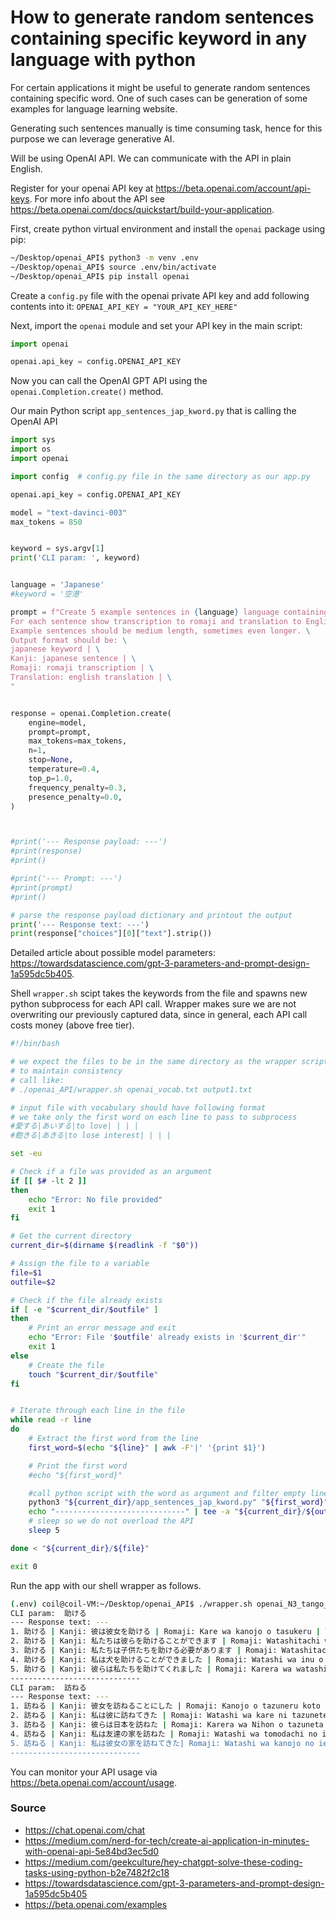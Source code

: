 # How to generate random sentences containing specific keyword in any language with python

For certain applications it might be useful to generate random sentences containing specific word. One of such cases can be generation of some examples for language learning website.

Generating such sentences manually is time consuming task, hence for this purpose we can leverage generative AI.

Will be using OpenAI API. We can communicate with the API in plain English.

Register for your openai API key at https://beta.openai.com/account/api-keys. For more info about the API see https://beta.openai.com/docs/quickstart/build-your-application.


First, create python virtual environment and install the `openai` package using pip:

```bash
~/Desktop/openai_API$ python3 -m venv .env
~/Desktop/openai_API$ source .env/bin/activate
~/Desktop/openai_API$ pip install openai
```

Create a `config.py` file with the openai private API key and add following contents into it:
`OPENAI_API_KEY = "YOUR_API_KEY_HERE"`

Next, import the `openai` module and set your API key in the main script:

```python
import openai

openai.api_key = config.OPENAI_API_KEY
```

Now you can call the OpenAI GPT API using the `openai.Completion.create()` method. 

Our main Python script `app_sentences_jap_kword.py` that is calling the OpenAI API
```python
import sys
import os
import openai

import config  # config.py file in the same directory as our app.py

openai.api_key = config.OPENAI_API_KEY

model = "text-davinci-003"
max_tokens = 850


keyword = sys.argv[1]
print('CLI param: ', keyword)


language = 'Japanese'
#keyword = '空港'

prompt = f"Create 5 example sentences in {language} language containing keyword {keyword}. \
For each sentence show transcription to romaji and translation to English. \
Example sentences should be medium length, sometimes even longer. \
Output format should be: \
japanese keyword | \
Kanji: japanese sentence | \
Romaji: romaji transcription | \
Translation: english translation | \
"


response = openai.Completion.create(
    engine=model, 
    prompt=prompt, 
    max_tokens=max_tokens, 
    n=1, 
    stop=None, 
    temperature=0.4,
    top_p=1.0,
    frequency_penalty=0.3,
    presence_penalty=0.0,
)



#print('--- Response payload: ---')
#print(response)
#print()

#print('--- Prompt: ---')
#print(prompt)
#print()

# parse the response payload dictionary and printout the output
print('--- Response text: ---')
print(response["choices"][0]["text"].strip())

```

Detailed article about possible model parameters:
https://towardsdatascience.com/gpt-3-parameters-and-prompt-design-1a595dc5b405.


Shell `wrapper.sh` scipt takes the keywords from the file and spawns new python subprocess for each API call.
Wrapper makes sure we are not overwriting our previously captured data, since in general, 
each API call costs money (above free tier).
```bash
#!/bin/bash

# we expect the files to be in the same directory as the wrapper script
# to maintain consistency
# call like:
# ./openai_API/wrapper.sh openai_vocab.txt output1.txt

# input file with vocabulary should have following format
# we take only the first word on each line to pass to subprocess
#愛する|あいする|to love| | | |
#飽きる|あきる|to lose interest| | | |

set -eu

# Check if a file was provided as an argument
if [[ $# -lt 2 ]]
then
    echo "Error: No file provided"
    exit 1
fi

# Get the current directory
current_dir=$(dirname $(readlink -f "$0"))

# Assign the file to a variable
file=$1
outfile=$2

# Check if the file already exists
if [ -e "$current_dir/$outfile" ]
then
    # Print an error message and exit
    echo "Error: File '$outfile' already exists in '$current_dir'"
    exit 1
else
    # Create the file
    touch "$current_dir/$outfile"
fi


# Iterate through each line in the file
while read -r line
do
    # Extract the first word from the line
    first_word=$(echo "${line}" | awk -F'|' '{print $1}')

    # Print the first word
    #echo "${first_word}"

    #call python script with the word as argument and filter empty lines, appends to a file
    python3 "${current_dir}/app_sentences_jap_kword.py" "${first_word}" | sed '/^$/d' | tee -a "${current_dir}/${outfile}"
    echo "-----------------------------" | tee -a "${current_dir}/${outfile}"
    # sleep so we do not overload the API
    sleep 5

done < "${current_dir}/${file}"

exit 0
```



Run the app with our shell wrapper as follows.

```bash
(.env) coil@coil-VM:~/Desktop/openai_API$ ./wrapper.sh openai_N3_tango_p172-191_verbs_1.txt output_openai_N3_tango_p172-191_verbs_1.txt
CLI param:  助ける
--- Response text: ---
1. 助ける | Kanji: 彼は彼女を助ける | Romaji: Kare wa kanojo o tasukeru | Translation: He will help her. |
2. 助ける | Kanji: 私たちは彼らを助けることができます | Romaji: Watashitachi wa karera o tasukeru koto ga dekimasu | Translation: We can help them. |
3. 助ける | Kanji: 私たちは子供たちを助ける必要があります | Romaji: Watashitachi wa kodomotachi o tasukeru hitsuyou ga arimasu | Translation: We need to help the children. |
4. 助ける | Kanji: 私は犬を助けることができました | Romaji: Watashi wa inu o tasukeru koto ga dekimashita | Translation: I was able to help the dog. |
5. 助ける | Kanji: 彼らは私たちを助けてくれました | Romaji: Karera wa watashitachi o tasukete kuremashita | Translation: They helped us.
-----------------------------
CLI param:  訪ねる
--- Response text: ---
1. 訪ねる | Kanji: 彼女を訪ねることにした | Romaji: Kanojo o tazuneru koto ni shita | Translation: I decided to visit her | 
2. 訪ねる | Kanji: 私は彼に訪ねてきた | Romaji: Watashi wa kare ni tazunete kita | Translation: I went to visit him | 
3. 訪ねる | Kanji: 彼らは日本を訪ねた | Romaji: Karera wa Nihon o tazuneta | Translation: They visited Japan | 
4. 訪ねる | Kanji: 私は友達の家を訪ねた | Romaji: Watashi wa tomodachi no ie o tazuneta| Translation: I visited my friend's house| 
5. 訪ねる | Kanji: 私は彼女の家を訪ねてきた| Romaji: Watashi wa kanojo no ie o tazunete kita| Translation: I went to visit her house|
-----------------------------
```

You can monitor your API usage via https://beta.openai.com/account/usage.

### Source
- https://chat.openai.com/chat
- https://medium.com/nerd-for-tech/create-ai-application-in-minutes-with-openai-api-5e84bd3ec5d0
- https://medium.com/geekculture/hey-chatgpt-solve-these-coding-tasks-using-python-b2e7482f2c18
- https://towardsdatascience.com/gpt-3-parameters-and-prompt-design-1a595dc5b405
- https://beta.openai.com/examples
